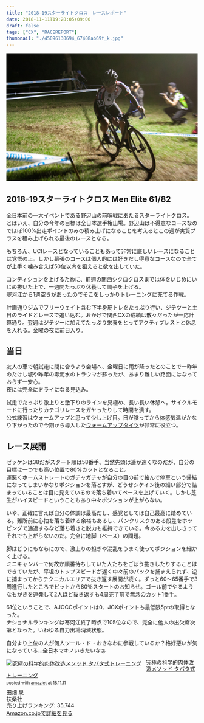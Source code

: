 ```yaml
---
title: "2018-19スターライトクロス　レースレポート"
date: 2018-11-11T19:28:05+09:00
draft: false
tags: ["CX", "RACEREPORT"]
thumbnail: "./45096130694_67408ab69f_k.jpg"
---
```

![image](./45096130694_67408ab69f_k.jpg)
## 2018-19スターライトクロス Men Elite 61/82

全日本前の一大イベントである野辺山の前哨戦にあたるスターライトクロス。  
とはいえ、自分の今年の目標は全日本選手権出場。野辺山は不得意なコースなのでほぼ100%出走ポイントのみの積み上げになることを考えるとこの週が実質プラスを積み上げられる最後のレースとなる。

もちろん、UCIレースとなっていることもあって非常に厳しいレースになることは覚悟の上。しかし幕張のコースは個人的には好きだし得意なコースなので全てが上手く噛み合えば50位以内を狙えると欲を出していた。

コンディションを上げるために、前週の関西シクロクロスまでは体をいじめにいじめ抜いた上で、一週間たっぷり休養して調子を上げる。  
寒河江から1週空きがあったのでそこをしっかりトレーニングに充てる作戦。

計画通りジムでフリーウェイト含む下半身筋トレをたっぷり行い、ジテツーと土日のライドとレースで追い込む。おかげで関西CXの成績は散々だったが一応計算通り。翌週はジテツーに加えてたっぷり栄養をとってアクティブレストと休息を入れる。金曜の夜に前日入り。

## 当日

友人の車で朝試走に間に合うよう会場へ、金曜日に雨が降ったとのことで一昨年のたけし城や昨年の毒泥水のトラウマが蘇ったが、あまり難しい路面にはなっておらず一安心。  
夜には完全にドライになる見込み。

試走でたっぷり激上りと激下りのラインを見極め、長い長い休憩へ。サイクルモードに行ったりカテゴリレースをガヤったりして時間を潰す。  
公式練習はウォームアップと思って少し上げ目。日が陰ってから体感気温がかなり下がったので今期から導入した[ウォームアップタイツ](https://rover.ebay.com/rover/1/711-53200-19255-0/1?ff3=4&toolid=11800&pub=5575336615&campid=5338191852&mpre=https%3A%2F%2Fwww.ebay.com%2Fitm%2F162244070914%3F_sp%3Dp2488211.m41214.l9765%26_trkparms%3Ditemid%253A162244070914)が非常に役立つ。

## レース展開

ゼッケンは38だがスタート順は58番手、当然先頭は遥か遠くなのだが、自分の目標は一つでも高い位置で80%カットとなること。  
運悪くホームストレートのガチャガチャが自分の目の前で絡んで停車という帰結になってしまいかなりポジションを落とすが、どうせシケイン後の細い部分で詰まっていることは目に見えているので落ち着いてペースを上げていく。しかし芝生がハイスピードということもあり中々ポジションが上がらない。

いや、正確に言えば自分の体調は最高だし、感覚としては自己最高に踏めている。難所前に心拍を落ち着ける余裕もあるし、パンクリスクのある段差をホッピングで通過するなど落ち着きと脱力も維持できている。今ある力を出しきってそれでも上がらないのだ。完全に地脚（ベース）の問題。

脚はどうにもならにので、激上りの担ぎや混乱をうまく使ってポジションを細かく上げる。  
ミニキャンバーで何故か順番待ちしていた人たちをごぼう抜きしたりすることはできていたが、平坦のトップスピードが遅く中々前のパックを捕まえられず、逆に捕まってからテクニカルエリアで抜き返す展開が続く。ずっと60～65番手で3周進行したところでピットから80％スタートのお知らせ。ゴール前でやるようなもがきを連発して2人ほど抜き返すも4周完了前で無念のカット1番手。

61位ということで、AJOCCポイントは0、JCXポイントも最低限5ptの取得となった。  
ナショナルランキングは寒河江終了時点で105位なので、完全に他人の出欠席次第となった。いわゆる自力出場消滅状態。

自分より上位の人が何人ツール・ド・おきなわに参戦しているか？格好悪いが気になっている…全日本マキノいきたいなぁ

<div class="amazlet-box" style="margin-bottom:0px;"><div class="amazlet-image" style="float:left;margin:0px 12px 1px 0px;"><a href="http://www.amazon.co.jp/exec/obidos/ASIN/4594072968/gensobunya-22/ref=nosim/" name="amazletlink" target="_blank"><img src="https://images-fe.ssl-images-amazon.com/images/I/41WhTpH6krL._SL160_.jpg" alt="究極の科学的肉体改造メソッド タバタ式トレーニング" style="border: none;" /></a></div><div class="amazlet-info" style="line-height:120%; margin-bottom: 10px"><div class="amazlet-name" style="margin-bottom:10px;line-height:120%"><a href="http://www.amazon.co.jp/exec/obidos/ASIN/4594072968/gensobunya-22/ref=nosim/" name="amazletlink" target="_blank">究極の科学的肉体改造メソッド タバタ式トレーニング</a><div class="amazlet-powered-date" style="font-size:80%;margin-top:5px;line-height:120%">posted with <a href="http://www.amazlet.com/" title="amazlet" target="_blank">amazlet</a> at 18.11.11</div></div><div class="amazlet-detail">田畑 泉 <br />扶桑社 <br />売り上げランキング: 35,744<br /></div><div class="amazlet-sub-info" style="float: left;"><div class="amazlet-link" style="margin-top: 5px"><a href="http://www.amazon.co.jp/exec/obidos/ASIN/4594072968/gensobunya-22/ref=nosim/" name="amazletlink" target="_blank">Amazon.co.jpで詳細を見る</a></div></div></div><div class="amazlet-footer" style="clear: left"></div></div>
